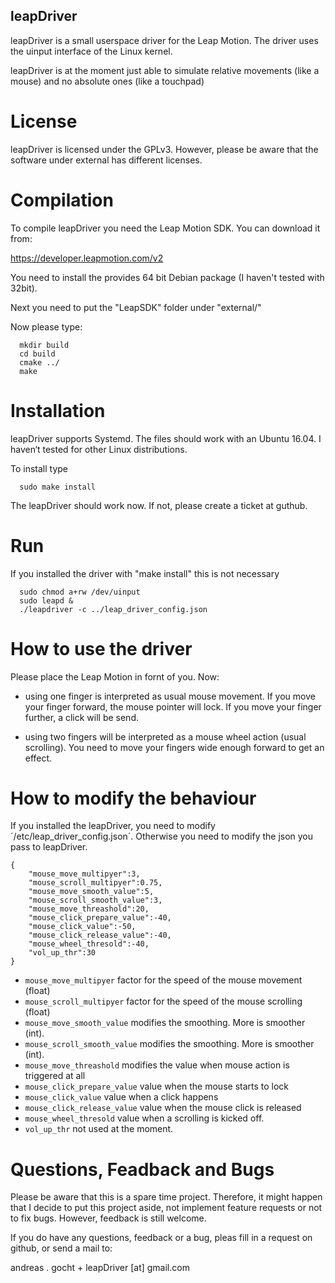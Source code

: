 ## leapDriver
leapDriver is a small userspace driver for the Leap Motion. The driver uses the uinput interface of the Linux kernel.

leapDriver is at the moment just able to simulate relative movements (like a mouse) and no absolute ones (like a touchpad)

# License
leapDriver is licensed under the GPLv3. However, please be aware that the software under external has different licenses.

# Compilation
To compile leapDriver you need the Leap Motion SDK. You can download it from:

https://developer.leapmotion.com/v2

You need to install the provides 64 bit Debian package (I haven't tested with 32bit).

Next you need to put the "LeapSDK" folder under "external/" 
 
Now please type:

```
  mkdir build
  cd build
  cmake ../
  make
```

# Installation
leapDriver supports Systemd. The files should work with an Ubuntu 16.04. I haven‘t tested for other Linux distributions.

To install type
```
  sudo make install
```
  
The leapDriver should work now. If not, please create a ticket at guthub.

# Run
If you installed the driver with "make install" this is not necessary
```
  sudo chmod a+rw /dev/uinput
  sudo leapd &
  ./leapdriver -c ../leap_driver_config.json
```

# How to use the driver
Please place the Leap Motion in fornt of you. Now:

* using one finger is interpreted as usual mouse movement. If you move your finger forward, the mouse pointer will lock. If you move your finger further, a click will be send.

* using two fingers will be interpreted as a mouse wheel action (usual scrolling). You need to move your fingers wide enough forward to get an effect.

# How to modify the behaviour

If you installed the leapDriver, you need to modify ´/etc/leap_driver_config.json´. Otherwise you need to modify the json you pass to leapDriver.

```
{
    "mouse_move_multipyer":3,
    "mouse_scroll_multipyer":0.75,
    "mouse_move_smooth_value":5,
    "mouse_scroll_smooth_value":3,
    "mouse_move_threashold":20,
    "mouse_click_prepare_value":-40,
    "mouse_click_value":-50,
    "mouse_click_release_value":-40,
    "mouse_wheel_thresold":-40,
    "vol_up_thr":30
}
```
* `mouse_move_multipyer` factor for the speed of the mouse movement (float)
* `mouse_scroll_multipyer` factor for the speed of the mouse scrolling (float)
* `mouse_move_smooth_value` modifies the smoothing. More is smoother (int).
* `mouse_scroll_smooth_value` modifies the smoothing. More is smoother (int).
* `mouse_move_threashold` modifies the value when mouse action is triggered at all
* `mouse_click_prepare_value` value when the mouse starts to lock
* `mouse_click_value` value when a click happens
* `mouse_click_release_value` value when the mouse click is released
* `mouse_wheel_thresold` value when a scrolling is kicked off.
* `vol_up_thr` not used at the moment.

# Questions, Feadback and Bugs
Please be aware that this is a spare time project. Therefore, it might happen that I decide to put this project aside, not implement feature requests or not to fix bugs. However, feedback is still welcome.

If you do have any questions, feedback or a bug, pleas fill in a request on github, or send a mail to:

andreas . gocht + leapDriver [at] gmail.com

